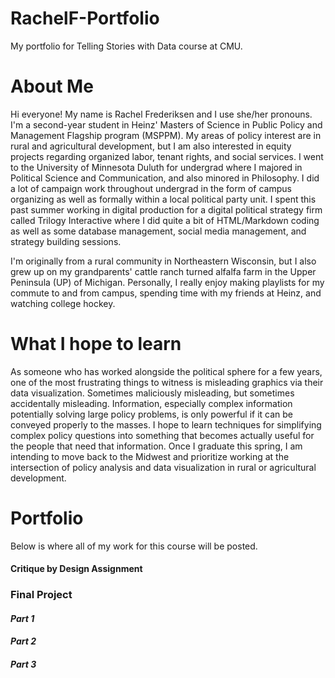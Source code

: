 # RachelF-Portfolio
My portfolio for Telling Stories with Data course at CMU.

# About Me
Hi everyone! My name is Rachel Frederiksen and I use she/her pronouns. I'm a second-year student in Heinz' Masters of Science in Public Policy and Management Flagship program (MSPPM). My areas of policy interest are in rural and agricultural development, but I am also interested in equity projects regarding organized labor, tenant rights, and social services. I went to the University of Minnesota Duluth for undergrad where I majored in Political Science and Communication, and also minored in Philosophy. I did a lot of campaign work throughout undergrad in the form of campus organizing as well as formally within a local political party unit. I spent this past summer working in digital production for a digital political strategy firm called Trilogy Interactive where I did quite a bit of HTML/Markdown coding as well as some database management, social media management, and strategy building sessions. 

I'm originally from a rural community in Northeastern Wisconsin, but I also grew up on my grandparents' cattle ranch turned alfalfa farm in the Upper Peninsula (UP) of Michigan. Personally, I really enjoy making playlists for my commute to and from campus, spending time with my friends at Heinz, and watching college hockey.

# What I hope to learn
As someone who has worked alongside the political sphere for a few years, one of the most frustrating things to witness is misleading graphics via their data visualization. Sometimes maliciously misleading, but sometimes accidentally misleading. Information, especially complex information potentially solving large policy problems, is only powerful if it can be conveyed properly to the masses. I hope to learn techniques for simplifying complex policy questions into something that becomes actually useful for the people that need that information. Once I graduate this spring, I am intending to move back to the Midwest and prioritize working at the intersection of policy analysis and data visualization in rural or agricultural development. 

# Portfolio
Below is where all of my work for this course will be posted.

#### Critique by Design Assignment

### Final Project

#### _Part 1_

#### _Part 2_

#### _Part 3_

